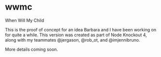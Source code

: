 wwmc
====

When Will My Child

This is the proof of concept for an idea Barbara and I have been working on for quite a while. This version was created as part of Node Knockout 4, along with my teammates @jergason, @rob_ot, and @imjennibruno.

More details coming soon.
